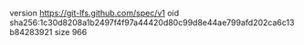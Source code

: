 version https://git-lfs.github.com/spec/v1
oid sha256:1c30d8208a1b2497f4f97a44420d80c99d8e44ae799afd202ca6c13b84283921
size 966
